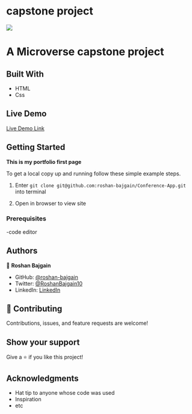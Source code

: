 # capstone project
![](https://img.shields.io/badge/Microverse-blueviolet)

# A Microverse capstone project

## Built With

- HTML
- Css

## Live Demo

[Live Demo Link](https://roshan-bajgain.github.io/Conference-App/)


## Getting Started

**This is my portfolio first page**


To get a local copy up and running follow these simple example steps.
1) Enter `git clone git@github.com:roshan-bajgain/Conference-App.git` into terminal

2) Open in browser to view site


### Prerequisites
-code editor


## Authors

👤 **Roshan Bajgain**

- GitHub: [@roshan-bajgain](https://github.com/roshan-bajgain)
- Twitter: [@RoshanBajgain10](https://twitter.com/RoshanBajgain10)
- LinkedIn: [LinkedIn](https://www.linkedin.com/in/roshan-bazgain/)


## 🤝 Contributing

Contributions, issues, and feature requests are welcome!

## Show your support

Give a ⭐️ if you like this project!

## Acknowledgments

- Hat tip to anyone whose code was used
- Inspiration
- etc
